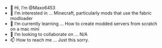 - 👋 Hi, I’m @Maxo6453
- 👀 I’m interested in ... Minecraft, particularly mods that use the fabric modloader
- 🌱 I’m currently learning ... How to create modded servers from scratch on a mac mini
- 💞️ I’m looking to collaborate on ... N/A
- 📫 How to reach me ... Just this sorry.

<!---
Maxo6453/Maxo6453 is a ✨ special ✨ repository because its `README.md` (this file) appears on your GitHub profile.
You can click the Preview link to take a look at your changes.
--->
